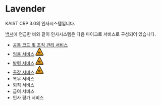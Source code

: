 # Lavender

KAIST CRP 3.0의 인사시스템입니다.

[백서](https://github.com/k-garden/K-Garden/blob/master/WhitePapers/whitePaper.md)에 언급한 바와 같이 인사시스템은 다음 마이크로 서비스로 구성되어 있습니다.

- [공통 코드 및 조직 관리 서비스](../CodeNOrganization)
- [임용 서비스]() <img src="https://raw.githubusercontent.com/k-garden/K-Garden/master/Pics/workInProgress.jpg" width="25" height="25">
- [발령 서비스]() <img src="https://raw.githubusercontent.com/k-garden/K-Garden/master/Pics/workInProgress.jpg" width="25" height="25">
- [출장 서비스]() <img src="https://raw.githubusercontent.com/k-garden/K-Garden/master/Pics/workInProgress.jpg" width="25" height="25">
- 복무 서비스
- 퇴직 서비스
- 급여 서비스
- 인사 평가 서비스
